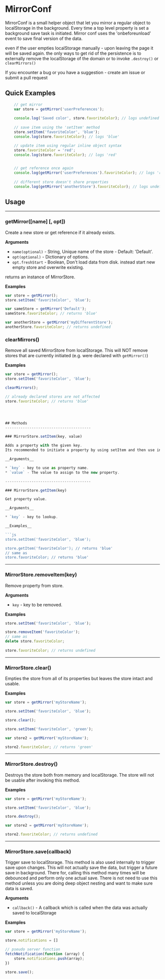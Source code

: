 # MirrorConf

MirrorConf is a small helper object that let you mirror a regular object to localStorage in the background.
Every time a top level property is set a background save task is initiated. 
Mirror conf uses the 'onbeforeunload' event to save final version of the data.

even if the user empties localStorage manually - upon leaving the page it will be saved again.
the only ways to get rid of the persistence is to externally remove the localStorage of the domain or to invoke `.destroy()` or `clearMirrors()` 



If you encounter a bug or you have a suggestion - create am issue or submit a pull request

## Quick Examples

```js
    // get mirror
    var store = getMirror('userPreferences');
    
    console.log('Saved color', store.favoriteColor); // logs undefined on first load and 'red' on consecutive reloads
    
    // save item using the 'setItem' method
    store.setItem('favoriteColor', 'blue');
    console.log(store.favoriteColor); // logs 'blue'

    // update item using regular inline object syntax
    store.favoriteColor = 'red';
    console.log(store.favoriteColor); // logs 'red'

    
    // get reference once again
    console.log(getMirror('userPreferences').favoriteColor); // logs 'red'
    
    // different store doesn't share properties
    console.log(getMirror('anotherStore').favoriteColor); // logs undefined
```


## Usage
---------------------------------------

### getMirror([name] [, opt]) 

Create a new store or get reference if it already exists.

__Arguments__

* `name(optional)` - String, Unique name of the store - Default: 'Default'.
* `opt(optional)` - Dictionary of options.
* `opt.freshStart` - Boolean, Don't load data from disk. instead start new empty store and overwrite existing.

returns an instance of MirrorStore.

__Examples__

```js
var store = getMirror();
store.setItem('favoriteColor', 'blue');

var sameStore = getMirror('Default');
sameStore.favoriteColor; // returns 'blue'

var anotherStore = getMirror('myDifferentStore');
anotherStore.favoriteColor; // returns undefined

```


### clearMirrors() 

Remove all saved MirrorStore from localStorage.
This will NOT remove stores that are currently initiated (e.g. were declared with `getMirror()`)

__Examples__

```js
var store = getMirror();
store.setItem('favoriteColor', 'blue');

clearMirrors();

// already declared stores are not affected
store.favoriteColor; // returns 'blue'




## Methods
---------------------------------------

### MirrorStore.setItem(key, value) 

Adds a property with the given key.
Its recommended to initiate a property by using setItem and then use inline regular object setter (e.q `store.myKey = 'myVal'`); 

__Arguments__

* `key` - key to use as property name.
* `value` - The value to assign to the new property.

---------------------------------------

### MirrorStore.getItem(key) 

Get property value. 

__Arguments__

* `key` - key to lookup.

__Examples__

```js
store.setItem('favoriteColor', 'blue');

store.getItem('favoriteColor'); // returns 'blue'
// same as
store.favoriteColor; // returns 'blue'
```

---------------------------------------

### MirrorStore.removeItem(key) 

Remove property from store. 

__Arguments__

* `key` - key to be removed.

__Examples__

```js
store.setItem('favoriteColor', 'blue');

store.removeItem('favoriteColor');
// same as
delete store.favoriteColor;
 
store.favoriteColor; // returns undefined
```

---------------------------------------


### MirrorStore.clear() 

Empties the store from all of its properties but leaves the store intact and usable.

__Examples__

```js
var store = getMirror('myStoreName');

store.setItem('favoriteColor', 'blue');

store.clear();

store.setItem('favoriteColor', 'green');

var store2 = getMirror('myStoreName');

store2.favoriteColor; // returns 'green'
```

---------------------------------------


### MirrorStore.destroy() 

Destroys the store both from memory and localStorage.
The store will not be usable after invoking this method. 

__Examples__

```js
var store = getMirror('myStoreName');

store.setItem('favoriteColor', 'blue');

store.destroy();

var store2 = getMirror('myStoreName');

store2.favoriteColor; // returns undefined
```

---------------------------------------


### MirrorStore.save(callback) 

Trigger save to localStorage.
This method is also used internally to trigger save upon changes.
This will not actually save the data, but trigger a future save in background.
There for, calling this method many times will be debounced and perform only one actual save.
There is not need to use this method unless you are doing deep object nesting and want to make sure data is saved.


__Arguments__

* `callback()` - A callback which is called when the data was actually saved to localStorage

__Examples__

```js
var store = getMirror('myStoreName');

store.notifications = []

// pseudo server function
fetchNotification(function (array) {
    store.notifications.push(array);
})

store.save();
```